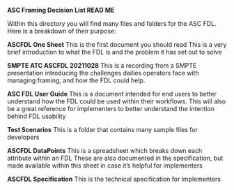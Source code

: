 **ASC Framing Decision List
READ ME**

Within this directory you will find many files and folders for the ASC FDL.  
Here is a breakdown of their purpose:


**ASCFDL One Sheet**
This is the first document you should read
This is a very brief introduction to what the FDL is and the problem it has set out to solve

**SMPTE ATC ASCFDL 20211028**
This is a recording from a SMPTE presentation introducing the challenges dailies operators face with managing framing, and how the FDL could help.

**ASC FDL User Guide**
This is a document intended for end users to better understand how the FDL could be used within their workflows. 
This will also be a great reference for implementers to better understand the intention behind FDL usability

**Test Scenarios**
This is a folder that contains many sample files for developers

**ASCFDL DataPoints**
This is a spreadsheet which breaks down each attribute within an FDL
These are also documented in the specification, but made available within this sheet in case it’s helpful for implementers

**ASCFDL Specification**
This is the technical specification for implementers


